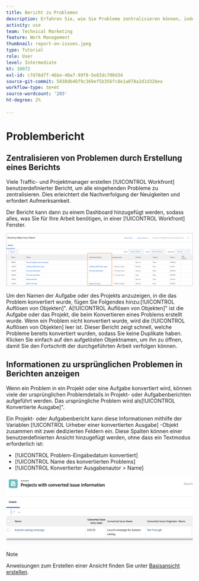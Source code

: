 ```yaml
---
title: Bericht zu Problemen
description: Erfahren Sie, wie Sie Probleme zentralisieren können, indem Sie einen Bericht erstellen.
activity: use
team: Technical Marketing
feature: Work Management
thumbnail: report-on-issues.jpeg
type: Tutorial
role: User
level: Intermediate
kt: 10072
exl-id: c7d76d7f-46be-40a7-99f8-5e83dc708d34
source-git-commit: 5038db46f9c369ef5b356fc8e1a078a2d1d32bea
workflow-type: tm+mt
source-wordcount: '283'
ht-degree: 2%

---
```


# Problembericht

## Zentralisieren von Problemen durch Erstellung eines Berichts

Viele Traffic- und Projektmanager erstellen [!UICONTROL Workfront] benutzerdefinierter Bericht, um alle eingehenden Probleme zu zentralisieren. Dies erleichtert die Nachverfolgung der Neuigkeiten und erfordert Aufmerksamkeit.

Der Bericht kann dann zu einem Dashboard hinzugefügt werden, sodass alles, was Sie für Ihre Arbeit benötigen, in einer [!UICONTROL Workfront] Fenster.

![Ein Bild der [!UICONTROL Auflösen von Objekten] Spalte eines Problemberichts.](assets/18-resolving-object-report.png)

Um den Namen der Aufgabe oder des Projekts anzuzeigen, in die das Problem konvertiert wurde, fügen Sie Folgendes hinzu:[!UICONTROL Auflösen von Objekten]&quot;. A[!UICONTROL Auflösen von Objekten]&quot; ist die Aufgabe oder das Projekt, die beim Konvertieren eines Problems erstellt wurde. Wenn ein Problem nicht konvertiert wurde, wird die [!UICONTROL Auflösen von Objekten] leer ist. Dieser Bericht zeigt schnell, welche Probleme bereits konvertiert wurden, sodass Sie keine Duplikate haben. Klicken Sie einfach auf den aufgelösten Objektnamen, um ihn zu öffnen, damit Sie den Fortschritt der durchgeführten Arbeit verfolgen können.

## Informationen zu ursprünglichen Problemen in Berichten anzeigen

Wenn ein Problem in ein Projekt oder eine Aufgabe konvertiert wird, können viele der ursprünglichen Problemdetails in Projekt- oder Aufgabenberichten aufgeführt werden. Das ursprüngliche Problem wird als[!UICONTROL Konvertierte Ausgabe]&quot;.

Ein Projekt- oder Aufgabenbericht kann diese Informationen mithilfe der Variablen [!UICONTROL Urheber einer konvertierten Ausgabe] -Objekt zusammen mit zwei dedizierten Feldern ein. Diese Spalten können einer benutzerdefinierten Ansicht hinzugefügt werden, ohne dass ein Textmodus erforderlich ist:

* [!UICONTROL Problem-Eingabedatum konvertiert]
* [!UICONTROL Name des konvertierten Problems]
* [!UICONTROL Konvertierter Ausgabenautor > Name]

![Ein Bild mit Informationen zu Problemberichten.](assets/19-text-mode-reporting-for-issues.png)

>[!NOTE]
>
>Anweisungen zum Erstellen einer Ansicht finden Sie unter [Basisansicht erstellen](https://experienceleague.adobe.com/docs/workfront-learn/tutorials-workfront/reporting/basic-reporting/create-a-basic-view.html?lang=en).

